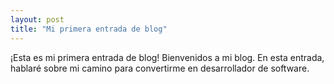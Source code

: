 ```yaml
---
layout: post
title: "Mi primera entrada de blog"
---
```


¡Esta es mi primera entrada de blog! Bienvenidos a mi blog. En esta entrada, hablaré sobre mi camino para convertirme en desarrollador de software.
